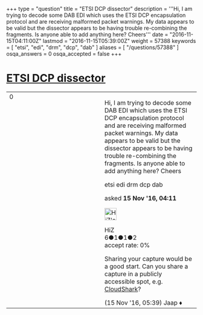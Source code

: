 +++
type = "question"
title = "ETSI DCP dissector"
description = '''Hi, I am trying to decode some DAB EDI which uses the ETSI DCP encapsulation protocol and are receiving malformed packet warnings. My data appears to be valid but the dissector appears to be having trouble re-combining the fragments. Is anyone able to add anything here? Cheers'''
date = "2016-11-15T04:11:00Z"
lastmod = "2016-11-15T05:39:00Z"
weight = 57388
keywords = [ "etsi", "edi", "drm", "dcp", "dab" ]
aliases = [ "/questions/57388" ]
osqa_answers = 0
osqa_accepted = false
+++

<div class="headNormal">

# [ETSI DCP dissector](/questions/57388/etsi-dcp-dissector)

</div>

<div id="main-body">

<div id="askform">

<table id="question-table" style="width:100%;"><colgroup><col style="width: 50%" /><col style="width: 50%" /></colgroup><tbody><tr class="odd"><td style="width: 30px; vertical-align: top"><div class="vote-buttons"><span id="post-57388-upvote" class="ajax-command post-vote up" rel="nofollow" title="I like this post (click again to cancel)"> </span><div id="post-57388-score" class="post-score" title="current number of votes">0</div><span id="post-57388-downvote" class="ajax-command post-vote down" rel="nofollow" title="I dont like this post (click again to cancel)"> </span> <span id="favorite-mark" class="ajax-command favorite-mark" rel="nofollow" title="mark/unmark this question as favorite (click again to cancel)"> </span><div id="favorite-count" class="favorite-count"></div></div></td><td><div id="item-right"><div class="question-body"><p>Hi, I am trying to decode some DAB EDI which uses the ETSI DCP encapsulation protocol and are receiving malformed packet warnings. My data appears to be valid but the dissector appears to be having trouble re-combining the fragments. Is anyone able to add anything here? Cheers</p></div><div id="question-tags" class="tags-container tags"><span class="post-tag tag-link-etsi" rel="tag" title="see questions tagged &#39;etsi&#39;">etsi</span> <span class="post-tag tag-link-edi" rel="tag" title="see questions tagged &#39;edi&#39;">edi</span> <span class="post-tag tag-link-drm" rel="tag" title="see questions tagged &#39;drm&#39;">drm</span> <span class="post-tag tag-link-dcp" rel="tag" title="see questions tagged &#39;dcp&#39;">dcp</span> <span class="post-tag tag-link-dab" rel="tag" title="see questions tagged &#39;dab&#39;">dab</span></div><div id="question-controls" class="post-controls"></div><div class="post-update-info-container"><div class="post-update-info post-update-info-user"><p>asked <strong>15 Nov '16, 04:11</strong></p><img src="https://secure.gravatar.com/avatar/ce2197565e4dd61b04043be06b6d365a?s=32&amp;d=identicon&amp;r=g" class="gravatar" width="32" height="32" alt="HiZ&#39;s gravatar image" /><p><span>HiZ</span><br />
<span class="score" title="6 reputation points">6</span><span title="1 badges"><span class="badge1">●</span><span class="badgecount">1</span></span><span title="1 badges"><span class="silver">●</span><span class="badgecount">1</span></span><span title="2 badges"><span class="bronze">●</span><span class="badgecount">2</span></span><br />
<span class="accept_rate" title="Rate of the user&#39;s accepted answers">accept rate:</span> <span title="HiZ has no accepted answers">0%</span></p></div></div><div id="comments-container-57388" class="comments-container"><span id="57390"></span><div id="comment-57390" class="comment"><div id="post-57390-score" class="comment-score"></div><div class="comment-text"><p>Sharing your capture would be a good start. Can you share a capture in a publicly accessible spot, e.g. <a href="http://cloudshark.org">CloudShark</a>?</p></div><div id="comment-57390-info" class="comment-info"><span class="comment-age">(15 Nov '16, 05:39)</span> <span class="comment-user userinfo">Jaap ♦</span></div></div></div><div id="comment-tools-57388" class="comment-tools"></div><div class="clear"></div><div id="comment-57388-form-container" class="comment-form-container"></div><div class="clear"></div></div></td></tr></tbody></table>

</div>

</div>

